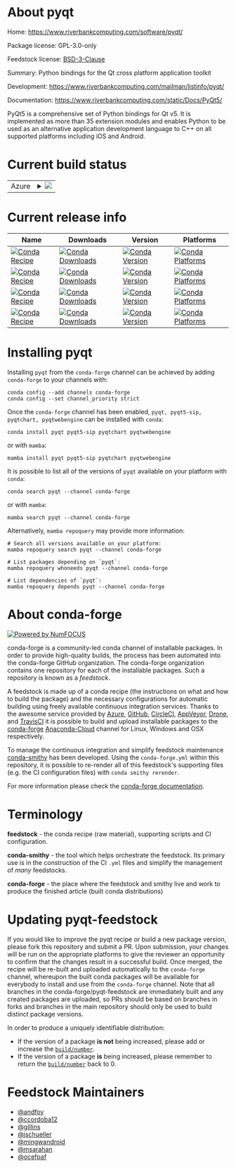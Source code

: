 About pyqt
==========

Home: https://www.riverbankcomputing.com/software/pyqt/

Package license: GPL-3.0-only

Feedstock license: [BSD-3-Clause](https://github.com/conda-forge/pyqt-feedstock/blob/main/LICENSE.txt)

Summary: Python bindings for the Qt cross platform application toolkit

Development: https://www.riverbankcomputing.com/mailman/listinfo/pyqt/

Documentation: https://www.riverbankcomputing.com/static/Docs/PyQt5/

PyQt5 is a comprehensive set of Python bindings for Qt v5.
It is implemented as more than 35 extension modules and enables Python
to be used as an alternative application development language to C++ on
all supported platforms including iOS and Android.


Current build status
====================


<table>
    
  <tr>
    <td>Azure</td>
    <td>
      <details>
        <summary>
          <a href="https://dev.azure.com/conda-forge/feedstock-builds/_build/latest?definitionId=4133&branchName=main">
            <img src="https://dev.azure.com/conda-forge/feedstock-builds/_apis/build/status/pyqt-feedstock?branchName=main">
          </a>
        </summary>
        <table>
          <thead><tr><th>Variant</th><th>Status</th></tr></thead>
          <tbody><tr>
              <td>linux_64_python3.10.____cpython</td>
              <td>
                <a href="https://dev.azure.com/conda-forge/feedstock-builds/_build/latest?definitionId=4133&branchName=main">
                  <img src="https://dev.azure.com/conda-forge/feedstock-builds/_apis/build/status/pyqt-feedstock?branchName=main&jobName=linux&configuration=linux_64_python3.10.____cpython" alt="variant">
                </a>
              </td>
            </tr><tr>
              <td>linux_64_python3.11.____cpython</td>
              <td>
                <a href="https://dev.azure.com/conda-forge/feedstock-builds/_build/latest?definitionId=4133&branchName=main">
                  <img src="https://dev.azure.com/conda-forge/feedstock-builds/_apis/build/status/pyqt-feedstock?branchName=main&jobName=linux&configuration=linux_64_python3.11.____cpython" alt="variant">
                </a>
              </td>
            </tr><tr>
              <td>linux_64_python3.8.____cpython</td>
              <td>
                <a href="https://dev.azure.com/conda-forge/feedstock-builds/_build/latest?definitionId=4133&branchName=main">
                  <img src="https://dev.azure.com/conda-forge/feedstock-builds/_apis/build/status/pyqt-feedstock?branchName=main&jobName=linux&configuration=linux_64_python3.8.____cpython" alt="variant">
                </a>
              </td>
            </tr><tr>
              <td>linux_64_python3.9.____cpython</td>
              <td>
                <a href="https://dev.azure.com/conda-forge/feedstock-builds/_build/latest?definitionId=4133&branchName=main">
                  <img src="https://dev.azure.com/conda-forge/feedstock-builds/_apis/build/status/pyqt-feedstock?branchName=main&jobName=linux&configuration=linux_64_python3.9.____cpython" alt="variant">
                </a>
              </td>
            </tr><tr>
              <td>linux_aarch64_python3.10.____cpython</td>
              <td>
                <a href="https://dev.azure.com/conda-forge/feedstock-builds/_build/latest?definitionId=4133&branchName=main">
                  <img src="https://dev.azure.com/conda-forge/feedstock-builds/_apis/build/status/pyqt-feedstock?branchName=main&jobName=linux&configuration=linux_aarch64_python3.10.____cpython" alt="variant">
                </a>
              </td>
            </tr><tr>
              <td>linux_aarch64_python3.11.____cpython</td>
              <td>
                <a href="https://dev.azure.com/conda-forge/feedstock-builds/_build/latest?definitionId=4133&branchName=main">
                  <img src="https://dev.azure.com/conda-forge/feedstock-builds/_apis/build/status/pyqt-feedstock?branchName=main&jobName=linux&configuration=linux_aarch64_python3.11.____cpython" alt="variant">
                </a>
              </td>
            </tr><tr>
              <td>linux_aarch64_python3.8.____cpython</td>
              <td>
                <a href="https://dev.azure.com/conda-forge/feedstock-builds/_build/latest?definitionId=4133&branchName=main">
                  <img src="https://dev.azure.com/conda-forge/feedstock-builds/_apis/build/status/pyqt-feedstock?branchName=main&jobName=linux&configuration=linux_aarch64_python3.8.____cpython" alt="variant">
                </a>
              </td>
            </tr><tr>
              <td>linux_aarch64_python3.9.____cpython</td>
              <td>
                <a href="https://dev.azure.com/conda-forge/feedstock-builds/_build/latest?definitionId=4133&branchName=main">
                  <img src="https://dev.azure.com/conda-forge/feedstock-builds/_apis/build/status/pyqt-feedstock?branchName=main&jobName=linux&configuration=linux_aarch64_python3.9.____cpython" alt="variant">
                </a>
              </td>
            </tr><tr>
              <td>osx_64_python3.10.____cpython</td>
              <td>
                <a href="https://dev.azure.com/conda-forge/feedstock-builds/_build/latest?definitionId=4133&branchName=main">
                  <img src="https://dev.azure.com/conda-forge/feedstock-builds/_apis/build/status/pyqt-feedstock?branchName=main&jobName=osx&configuration=osx_64_python3.10.____cpython" alt="variant">
                </a>
              </td>
            </tr><tr>
              <td>osx_64_python3.11.____cpython</td>
              <td>
                <a href="https://dev.azure.com/conda-forge/feedstock-builds/_build/latest?definitionId=4133&branchName=main">
                  <img src="https://dev.azure.com/conda-forge/feedstock-builds/_apis/build/status/pyqt-feedstock?branchName=main&jobName=osx&configuration=osx_64_python3.11.____cpython" alt="variant">
                </a>
              </td>
            </tr><tr>
              <td>osx_64_python3.8.____cpython</td>
              <td>
                <a href="https://dev.azure.com/conda-forge/feedstock-builds/_build/latest?definitionId=4133&branchName=main">
                  <img src="https://dev.azure.com/conda-forge/feedstock-builds/_apis/build/status/pyqt-feedstock?branchName=main&jobName=osx&configuration=osx_64_python3.8.____cpython" alt="variant">
                </a>
              </td>
            </tr><tr>
              <td>osx_64_python3.9.____cpython</td>
              <td>
                <a href="https://dev.azure.com/conda-forge/feedstock-builds/_build/latest?definitionId=4133&branchName=main">
                  <img src="https://dev.azure.com/conda-forge/feedstock-builds/_apis/build/status/pyqt-feedstock?branchName=main&jobName=osx&configuration=osx_64_python3.9.____cpython" alt="variant">
                </a>
              </td>
            </tr><tr>
              <td>osx_arm64_python3.10.____cpython</td>
              <td>
                <a href="https://dev.azure.com/conda-forge/feedstock-builds/_build/latest?definitionId=4133&branchName=main">
                  <img src="https://dev.azure.com/conda-forge/feedstock-builds/_apis/build/status/pyqt-feedstock?branchName=main&jobName=osx&configuration=osx_arm64_python3.10.____cpython" alt="variant">
                </a>
              </td>
            </tr><tr>
              <td>osx_arm64_python3.11.____cpython</td>
              <td>
                <a href="https://dev.azure.com/conda-forge/feedstock-builds/_build/latest?definitionId=4133&branchName=main">
                  <img src="https://dev.azure.com/conda-forge/feedstock-builds/_apis/build/status/pyqt-feedstock?branchName=main&jobName=osx&configuration=osx_arm64_python3.11.____cpython" alt="variant">
                </a>
              </td>
            </tr><tr>
              <td>osx_arm64_python3.8.____cpython</td>
              <td>
                <a href="https://dev.azure.com/conda-forge/feedstock-builds/_build/latest?definitionId=4133&branchName=main">
                  <img src="https://dev.azure.com/conda-forge/feedstock-builds/_apis/build/status/pyqt-feedstock?branchName=main&jobName=osx&configuration=osx_arm64_python3.8.____cpython" alt="variant">
                </a>
              </td>
            </tr><tr>
              <td>osx_arm64_python3.9.____cpython</td>
              <td>
                <a href="https://dev.azure.com/conda-forge/feedstock-builds/_build/latest?definitionId=4133&branchName=main">
                  <img src="https://dev.azure.com/conda-forge/feedstock-builds/_apis/build/status/pyqt-feedstock?branchName=main&jobName=osx&configuration=osx_arm64_python3.9.____cpython" alt="variant">
                </a>
              </td>
            </tr><tr>
              <td>win_64_python3.10.____cpython</td>
              <td>
                <a href="https://dev.azure.com/conda-forge/feedstock-builds/_build/latest?definitionId=4133&branchName=main">
                  <img src="https://dev.azure.com/conda-forge/feedstock-builds/_apis/build/status/pyqt-feedstock?branchName=main&jobName=win&configuration=win_64_python3.10.____cpython" alt="variant">
                </a>
              </td>
            </tr><tr>
              <td>win_64_python3.11.____cpython</td>
              <td>
                <a href="https://dev.azure.com/conda-forge/feedstock-builds/_build/latest?definitionId=4133&branchName=main">
                  <img src="https://dev.azure.com/conda-forge/feedstock-builds/_apis/build/status/pyqt-feedstock?branchName=main&jobName=win&configuration=win_64_python3.11.____cpython" alt="variant">
                </a>
              </td>
            </tr><tr>
              <td>win_64_python3.8.____cpython</td>
              <td>
                <a href="https://dev.azure.com/conda-forge/feedstock-builds/_build/latest?definitionId=4133&branchName=main">
                  <img src="https://dev.azure.com/conda-forge/feedstock-builds/_apis/build/status/pyqt-feedstock?branchName=main&jobName=win&configuration=win_64_python3.8.____cpython" alt="variant">
                </a>
              </td>
            </tr><tr>
              <td>win_64_python3.9.____cpython</td>
              <td>
                <a href="https://dev.azure.com/conda-forge/feedstock-builds/_build/latest?definitionId=4133&branchName=main">
                  <img src="https://dev.azure.com/conda-forge/feedstock-builds/_apis/build/status/pyqt-feedstock?branchName=main&jobName=win&configuration=win_64_python3.9.____cpython" alt="variant">
                </a>
              </td>
            </tr>
          </tbody>
        </table>
      </details>
    </td>
  </tr>
</table>

Current release info
====================

| Name | Downloads | Version | Platforms |
| --- | --- | --- | --- |
| [![Conda Recipe](https://img.shields.io/badge/recipe-pyqt-green.svg)](https://anaconda.org/conda-forge/pyqt) | [![Conda Downloads](https://img.shields.io/conda/dn/conda-forge/pyqt.svg)](https://anaconda.org/conda-forge/pyqt) | [![Conda Version](https://img.shields.io/conda/vn/conda-forge/pyqt.svg)](https://anaconda.org/conda-forge/pyqt) | [![Conda Platforms](https://img.shields.io/conda/pn/conda-forge/pyqt.svg)](https://anaconda.org/conda-forge/pyqt) |
| [![Conda Recipe](https://img.shields.io/badge/recipe-pyqt5--sip-green.svg)](https://anaconda.org/conda-forge/pyqt5-sip) | [![Conda Downloads](https://img.shields.io/conda/dn/conda-forge/pyqt5-sip.svg)](https://anaconda.org/conda-forge/pyqt5-sip) | [![Conda Version](https://img.shields.io/conda/vn/conda-forge/pyqt5-sip.svg)](https://anaconda.org/conda-forge/pyqt5-sip) | [![Conda Platforms](https://img.shields.io/conda/pn/conda-forge/pyqt5-sip.svg)](https://anaconda.org/conda-forge/pyqt5-sip) |
| [![Conda Recipe](https://img.shields.io/badge/recipe-pyqtchart-green.svg)](https://anaconda.org/conda-forge/pyqtchart) | [![Conda Downloads](https://img.shields.io/conda/dn/conda-forge/pyqtchart.svg)](https://anaconda.org/conda-forge/pyqtchart) | [![Conda Version](https://img.shields.io/conda/vn/conda-forge/pyqtchart.svg)](https://anaconda.org/conda-forge/pyqtchart) | [![Conda Platforms](https://img.shields.io/conda/pn/conda-forge/pyqtchart.svg)](https://anaconda.org/conda-forge/pyqtchart) |
| [![Conda Recipe](https://img.shields.io/badge/recipe-pyqtwebengine-green.svg)](https://anaconda.org/conda-forge/pyqtwebengine) | [![Conda Downloads](https://img.shields.io/conda/dn/conda-forge/pyqtwebengine.svg)](https://anaconda.org/conda-forge/pyqtwebengine) | [![Conda Version](https://img.shields.io/conda/vn/conda-forge/pyqtwebengine.svg)](https://anaconda.org/conda-forge/pyqtwebengine) | [![Conda Platforms](https://img.shields.io/conda/pn/conda-forge/pyqtwebengine.svg)](https://anaconda.org/conda-forge/pyqtwebengine) |

Installing pyqt
===============

Installing `pyqt` from the `conda-forge` channel can be achieved by adding `conda-forge` to your channels with:

```
conda config --add channels conda-forge
conda config --set channel_priority strict
```

Once the `conda-forge` channel has been enabled, `pyqt, pyqt5-sip, pyqtchart, pyqtwebengine` can be installed with `conda`:

```
conda install pyqt pyqt5-sip pyqtchart pyqtwebengine
```

or with `mamba`:

```
mamba install pyqt pyqt5-sip pyqtchart pyqtwebengine
```

It is possible to list all of the versions of `pyqt` available on your platform with `conda`:

```
conda search pyqt --channel conda-forge
```

or with `mamba`:

```
mamba search pyqt --channel conda-forge
```

Alternatively, `mamba repoquery` may provide more information:

```
# Search all versions available on your platform:
mamba repoquery search pyqt --channel conda-forge

# List packages depending on `pyqt`:
mamba repoquery whoneeds pyqt --channel conda-forge

# List dependencies of `pyqt`:
mamba repoquery depends pyqt --channel conda-forge
```


About conda-forge
=================

[![Powered by
NumFOCUS](https://img.shields.io/badge/powered%20by-NumFOCUS-orange.svg?style=flat&colorA=E1523D&colorB=007D8A)](https://numfocus.org)

conda-forge is a community-led conda channel of installable packages.
In order to provide high-quality builds, the process has been automated into the
conda-forge GitHub organization. The conda-forge organization contains one repository
for each of the installable packages. Such a repository is known as a *feedstock*.

A feedstock is made up of a conda recipe (the instructions on what and how to build
the package) and the necessary configurations for automatic building using freely
available continuous integration services. Thanks to the awesome service provided by
[Azure](https://azure.microsoft.com/en-us/services/devops/), [GitHub](https://github.com/),
[CircleCI](https://circleci.com/), [AppVeyor](https://www.appveyor.com/),
[Drone](https://cloud.drone.io/welcome), and [TravisCI](https://travis-ci.com/)
it is possible to build and upload installable packages to the
[conda-forge](https://anaconda.org/conda-forge) [Anaconda-Cloud](https://anaconda.org/)
channel for Linux, Windows and OSX respectively.

To manage the continuous integration and simplify feedstock maintenance
[conda-smithy](https://github.com/conda-forge/conda-smithy) has been developed.
Using the ``conda-forge.yml`` within this repository, it is possible to re-render all of
this feedstock's supporting files (e.g. the CI configuration files) with ``conda smithy rerender``.

For more information please check the [conda-forge documentation](https://conda-forge.org/docs/).

Terminology
===========

**feedstock** - the conda recipe (raw material), supporting scripts and CI configuration.

**conda-smithy** - the tool which helps orchestrate the feedstock.
                   Its primary use is in the construction of the CI ``.yml`` files
                   and simplify the management of *many* feedstocks.

**conda-forge** - the place where the feedstock and smithy live and work to
                  produce the finished article (built conda distributions)


Updating pyqt-feedstock
=======================

If you would like to improve the pyqt recipe or build a new
package version, please fork this repository and submit a PR. Upon submission,
your changes will be run on the appropriate platforms to give the reviewer an
opportunity to confirm that the changes result in a successful build. Once
merged, the recipe will be re-built and uploaded automatically to the
`conda-forge` channel, whereupon the built conda packages will be available for
everybody to install and use from the `conda-forge` channel.
Note that all branches in the conda-forge/pyqt-feedstock are
immediately built and any created packages are uploaded, so PRs should be based
on branches in forks and branches in the main repository should only be used to
build distinct package versions.

In order to produce a uniquely identifiable distribution:
 * If the version of a package **is not** being increased, please add or increase
   the [``build/number``](https://docs.conda.io/projects/conda-build/en/latest/resources/define-metadata.html#build-number-and-string).
 * If the version of a package **is** being increased, please remember to return
   the [``build/number``](https://docs.conda.io/projects/conda-build/en/latest/resources/define-metadata.html#build-number-and-string)
   back to 0.

Feedstock Maintainers
=====================

* [@andfoy](https://github.com/andfoy/)
* [@ccordoba12](https://github.com/ccordoba12/)
* [@gillins](https://github.com/gillins/)
* [@jschueller](https://github.com/jschueller/)
* [@mingwandroid](https://github.com/mingwandroid/)
* [@msarahan](https://github.com/msarahan/)
* [@ocefpaf](https://github.com/ocefpaf/)

